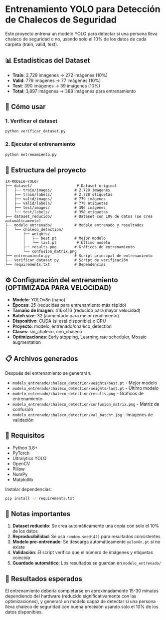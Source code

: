 # Entrenamiento YOLO para Detección de Chalecos de Seguridad

Este proyecto entrena un modelo YOLO para detectar si una persona lleva chaleco de seguridad o no, usando solo el 10% de los datos de cada carpeta (train, valid, test).

## 📊 Estadísticas del Dataset

- **Train**: 2,728 imágenes → 272 imágenes (10%)
- **Valid**: 779 imágenes → 77 imágenes (10%)  
- **Test**: 390 imágenes → 39 imágenes (10%)
- **Total**: 3,897 imágenes → 388 imágenes para entrenamiento

## 🚀 Cómo usar

### 1. Verificar el dataset
```bash
python verificar_dataset.py
```

### 2. Ejecutar el entrenamiento
```bash
python entrenamiento.py
```

## 📁 Estructura del proyecto

```
IX-MODELO-YOLO/
├── dataset/                    # Dataset original
│   ├── train/images/          # 2,728 imágenes
│   ├── train/labels/          # 2,728 etiquetas
│   ├── valid/images/          # 779 imágenes
│   ├── valid/labels/          # 779 etiquetas
│   ├── test/images/           # 390 imágenes
│   └── test/labels/           # 390 etiquetas
├── dataset_reducido/          # Dataset con 10% de datos (se crea automáticamente)
├── modelo_entrenado/          # Modelo entrenado y resultados
│   └── chaleco_detection/
│       ├── weights/
│       │   ├── best.pt        # Mejor modelo
│       │   └── last.pt         # Último modelo
│       ├── results.png        # Gráficos de entrenamiento
│       └── confusion_matrix.png
├── entrenamiento.py           # Script principal de entrenamiento
├── verificar_dataset.py       # Script de verificación
└── requirements.txt           # Dependencias
```

## ⚙️ Configuración del entrenamiento (OPTIMIZADA PARA VELOCIDAD)

- **Modelo**: YOLOv8n (nano)
- **Épocas**: 25 (reducidas para entrenamiento más rápido)
- **Tamaño de imagen**: 416x416 (reducido para mayor velocidad)
- **Batch size**: 32 (aumentado para mejor rendimiento)
- **Dispositivo**: CUDA (si está disponible) o CPU
- **Proyecto**: modelo_entrenado/chaleco_detection
- **Clases**: sin_chaleco, con_chaleco
- **Optimizaciones**: Early stopping, Learning rate scheduler, Mosaic augmentation

## 📋 Archivos generados

Después del entrenamiento se generarán:

- `modelo_entrenado/chaleco_detection/weights/best.pt` - Mejor modelo
- `modelo_entrenado/chaleco_detection/weights/last.pt` - Último modelo
- `modelo_entrenado/chaleco_detection/results.png` - Gráficos de entrenamiento
- `modelo_entrenado/chaleco_detection/confusion_matrix.png` - Matriz de confusión
- `modelo_entrenado/chaleco_detection/val_batch*.jpg` - Imágenes de validación

## 🔧 Requisitos

- Python 3.8+
- PyTorch
- Ultralytics YOLO
- OpenCV
- Pillow
- NumPy
- Matplotlib

Instalar dependencias:
```bash
pip install -r requirements.txt
```

## 📝 Notas importantes

1. **Dataset reducido**: Se crea automáticamente una copia con solo el 10% de los datos
2. **Reproducibilidad**: Se usa `random.seed(42)` para resultados consistentes
3. **Modelo pre-entrenado**: Se descarga automáticamente `yolov8n.pt` si no existe
4. **Validación**: El script verifica que el número de imágenes y etiquetas coincida
5. **Guardado automático**: Los resultados se guardan en `modelo_entrenado/`

## 🎯 Resultados esperados

El entrenamiento debería completarse en aproximadamente 15-30 minutos dependiendo del hardware (reducido significativamente con las optimizaciones), y generará un modelo capaz de detectar si una persona lleva chaleco de seguridad con buena precisión usando solo el 10% de los datos disponibles.
